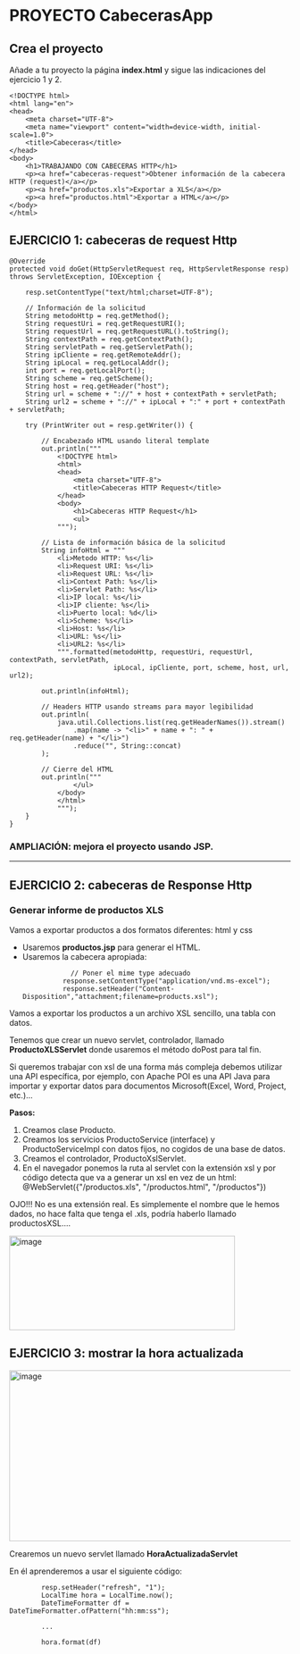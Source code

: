 # PROYECTO CabecerasApp

## Crea el proyecto

Añade a tu proyecto la página **index.html** y sigue las indicaciones del ejercicio 1 y 2.
```
<!DOCTYPE html>
<html lang="en">
<head>
    <meta charset="UTF-8">
    <meta name="viewport" content="width=device-width, initial-scale=1.0">
    <title>Cabeceras</title>
</head>
<body>
    <h1>TRABAJANDO CON CABECERAS HTTP</h1>
    <p><a href="cabeceras-request">Obtener información de la cabecera HTTP (request)</a></p>
    <p><a href="productos.xls">Exportar a XLS</a></p>
    <p><a href="productos.html">Exportar a HTML</a></p>
</body>
</html>
```

## EJERCICIO 1: cabeceras de request Http

```
@Override
protected void doGet(HttpServletRequest req, HttpServletResponse resp) throws ServletException, IOException {

    resp.setContentType("text/html;charset=UTF-8");

    // Información de la solicitud
    String metodoHttp = req.getMethod();
    String requestUri = req.getRequestURI();
    String requestUrl = req.getRequestURL().toString();
    String contextPath = req.getContextPath();
    String servletPath = req.getServletPath();
    String ipCliente = req.getRemoteAddr();
    String ipLocal = req.getLocalAddr();
    int port = req.getLocalPort();
    String scheme = req.getScheme();
    String host = req.getHeader("host");
    String url = scheme + "://" + host + contextPath + servletPath;
    String url2 = scheme + "://" + ipLocal + ":" + port + contextPath + servletPath;

    try (PrintWriter out = resp.getWriter()) {

        // Encabezado HTML usando literal template
        out.println("""
            <!DOCTYPE html>
            <html>
            <head>
                <meta charset="UTF-8">
                <title>Cabeceras HTTP Request</title>
            </head>
            <body>
                <h1>Cabeceras HTTP Request</h1>
                <ul>
            """);

        // Lista de información básica de la solicitud
        String infoHtml = """
            <li>Metodo HTTP: %s</li>
            <li>Request URI: %s</li>
            <li>Request URL: %s</li>
            <li>Context Path: %s</li>
            <li>Servlet Path: %s</li>
            <li>IP local: %s</li>
            <li>IP cliente: %s</li>
            <li>Puerto local: %d</li>
            <li>Scheme: %s</li>
            <li>Host: %s</li>
            <li>URL: %s</li>
            <li>URL2: %s</li>
            """.formatted(metodoHttp, requestUri, requestUrl, contextPath, servletPath,
                          ipLocal, ipCliente, port, scheme, host, url, url2);

        out.println(infoHtml);

        // Headers HTTP usando streams para mayor legibilidad
        out.println(
            java.util.Collections.list(req.getHeaderNames()).stream()
                .map(name -> "<li>" + name + ": " + req.getHeader(name) + "</li>")
                .reduce("", String::concat)
        );

        // Cierre del HTML
        out.println("""
                </ul>
            </body>
            </html>
            """);
    }
}

```

### AMPLIACIÓN: mejora el proyecto usando JSP.

___

## EJERCICIO 2: cabeceras de Response Http

### Generar informe de productos XLS

Vamos a exportar productos a dos formatos diferentes: html y css
- Usaremos **productos.jsp** para generar el HTML.
- Usaremos la cabecera apropiada:
  ```
              // Poner el mime type adecuado
            response.setContentType("application/vnd.ms-excel");
            response.setHeader("Content-Disposition","attachment;filename=products.xsl");
  ```

Vamos a exportar los productos a un archivo XSL sencillo, una tabla con datos.

Tenemos que crear un nuevo servlet, controlador, llamado **ProductoXLSServlet** donde usaremos el método doPost para tal fin.

Si queremos trabajar con xsl de una forma más compleja debemos utilizar una API específica, por ejemplo, con Apache POI es una API Java para importar y exportar datos para documentos Microsoft(Excel, Word, Project, etc.)...

**Pasos:**

1. Creamos clase Producto.
2. Creamos los servicios ProductoService (interface) y ProductoServiceImpl con datos fijos, no cogidos de una base de datos.
3. Creamos el controlador, ProductoXslServlet.
4. En el navegador ponemos la ruta al servlet con la extensión xsl y por código detecta que va a generar un xsl en vez de un html:
@WebServlet({"/productos.xls", "/productos.html", "/productos"})

OJO!!! No es una extensión real. Es simplemente el nombre que le hemos dados, no hace falta que tenga el .xls, podría haberlo llamado productosXSL….

<img width="404" height="169" alt="image" src="https://github.com/user-attachments/assets/25c48d4f-225e-4df5-99eb-45ff120312de" />

## EJERCICIO 3: mostrar la hora actualizada

<img width="652" height="306" alt="image" src="https://github.com/user-attachments/assets/b40708d2-9413-4717-9421-7ad1f0110cd9" />

Crearemos un nuevo servlet llamado **HoraActualizadaServlet**

En él aprenderemos a usar el siguiente código:

```
        resp.setHeader("refresh", "1");
        LocalTime hora = LocalTime.now();
        DateTimeFormatter df = DateTimeFormatter.ofPattern("hh:mm:ss");

        ...

        hora.format(df)

```
